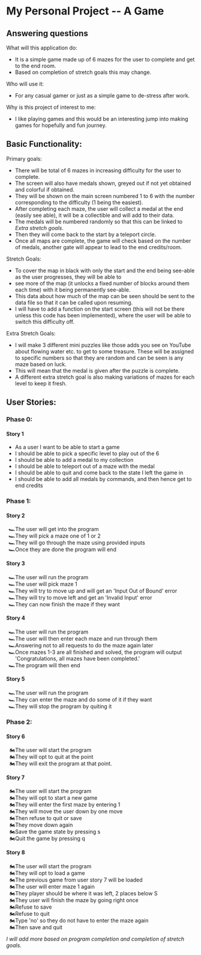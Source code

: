 # My Personal Project -- A Game

## Answering questions

What will this application do:
- It is a simple game made up of 6 mazes for the user to complete and get to the end room.
- Based on completion of stretch goals this may change.

Who will use it:
- For any casual gamer or just as a simple game to de-stress after work.

Why is this project of interest to me:
- I like playing games and this would be an interesting jump into making games for hopefully and fun journey.

## Basic Functionality:

Primary goals:
- There will be total of 6 mazes in increasing difficulty for the user to complete.
- The screen will also have medals shown, greyed out if not yet obtained and colorful if obtained.
- They will be shown on the main screen numbered 1 to 6 with the number corresponding to the difficulty (1 being the
easiest).
- After completing each maze, the user will collect a medal at the end (easily see able), it will be a collectible and
will add to their data.
- The medals will be numbered randomly so that this can be linked to *Extra stretch goals*.
- Then they will come back to the start by a teleport circle.
- Once all maps are complete, the game will check based on the number of medals, another
gate will appear to lead to the end credits/room.

Stretch Goals:
- To cover the map in black with only the start and the end being see-able as the user progresses, they will be able to
- see more of the map (it unlocks a fixed number of blocks around them each time) with it being permanently see-able.
- This data about how much of the map can be seen should be sent to the data file so that it can be called upon resuming. 
- I will have to add a function on the start screen (this will not be there unless this code has been implemented),
where the user will be able to switch this difficulty off.

Extra Stretch Goals:
- I will make 3 different mini puzzles like those adds you see on YouTube about flowing water etc. to get to some
treasure. These will be assigned to specific numbers so that they are random and can be seen is any maze based on luck.
- This will mean that the medal is given after the puzzle is complete.
- A different extra stretch goal is also making variations of mazes for each level to keep it fresh.

## User Stories:

<h3>Phase 0:</h3>
<h4>Story 1</h4>
<ul>
<li> As a user I want to be able to start a game</li>
<li> I should be able to pick a specific level to play out of the 6</li>
<li> I should be able to add a medal to my collection</li>
<li> I should be able to teleport out of a maze with the medal</li>
<li> I should be able to quit and come back to the state I left the game in</li>
<li> I should be able to add all medals by commands, and then hence get to end credits</li>
</ul>


<!-- The number in list-style is the emoji unicode -->

<h3>Phase 1:</h3>
<h4>Story 2</h4>
<ul style = "list-style:'\1F3CE'">
<li> The user will get into the program</li>
<li> They will pick a maze one of 1 or 2</li>
<li> They will go through the maze using provided inputs</li>
<li> Once they are done the program will end</li>
</ul>

<h4>Story 3</h4>
<ul style = "list-style:'\1F3CE'">
<li> The user will run the program</li>
<li> The user will pick maze 1</li>
<li> They will try to move up and will get an 'Input Out of Bound' error</li>
<li> They will try to move left and get an 'Invalid Input' error</li>
<li> They can now finish the maze if they want</li>
</ul>

<h4>Story 4</h4>
<ul style = "list-style:'\1F3CE'">
<li> The user will run the program</li>
<li> The user will then enter each maze and run through them</li>
<li> Answering not to all requests to do the maze again later</li>
<li> Once mazes 1-3 are all finished and solved, the program will output 
'Congratulations, all mazes have been completed.' </li>
<li> The program will then end</li>
</ul>

<h4>Story 5</h4>
<ul style = "list-style:'\1F3CE'">
<li> The user will run the program</li>
<li> They can enter the maze and do some of it if they want</li>
<li> They will stop the program by quiting it</li>
</ul>


<h3>Phase 2:</h3>
<h4>Story 6</h4>
<ul style = "list-style:'\1F3CD'">
<li> The user will start the program</li>
<li> They will opt to quit at the point</li>
<li> They will exit the program at that point.</li>
</ul>

<h4>Story 7</h4>
<ul style = "list-style:'\1F3CD'">
<li> The user will start the program</li>
<li> They will opt to start a new game</li>
<li> They will enter the first maze by entering 1</li>
<li> They will move the user down by one move</li>
<li> Then refuse to quit or save</li>
<li> They move down again</li>
<li> Save the game state by pressing s</li>
<li> Quit the game by pressing q</li>
</ul> 

<h4>Story 8</h4>
<ul style = "list-style:'\1F3CD'">
<li> The user will start the program</li>
<li> They will opt to load a game</li>
<li> The previous game from user story 7 will be loaded</li>
<li> The user will enter maze 1 again</li>
<li> They player should be where it was left, 2 places below S</li>
<li> They user will finish the maze by going right once</li>
<li> Refuse to save</li>
<li> Refuse to quit</li>
<li> Type 'no' so they do not have to enter the maze again</li>
<li> Then save and quit</li>
</ul>

*I will  add more based on program completion and completion of stretch goals.*


<!--An example of text with **bold** and *italic* fonts.>>  